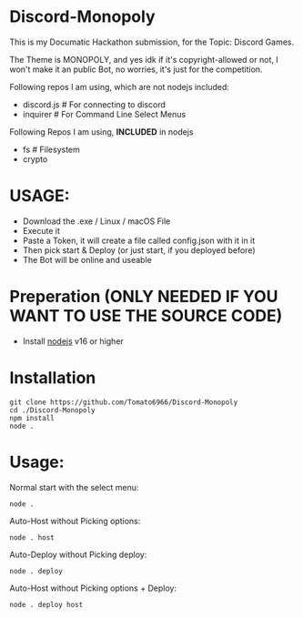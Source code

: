 # Discord-Monopoly
This is my Documatic Hackathon submission, for the Topic: Discord Games.

The Theme is MONOPOLY, and yes idk if it's copyright-allowed or not, I won't make it an public Bot, no worries, it's just for the competition.

Following repos I am using, which are not nodejs included:
- discord.js # For connecting to discord
- inquirer # For Command Line Select Menus

Following Repos I am using, **INCLUDED** in nodejs
- fs # Filesystem
- crypto

# USAGE:
- Download the .exe / Linux / macOS File
- Execute it
- Paste a Token, it will create a file called config.json with it in it 
- Then pick start & Deploy (or just start, if you deployed before)
- The Bot will be online and useable

# Preperation (ONLY NEEDED IF YOU WANT TO USE THE SOURCE CODE)

 - Install [nodejs](https://nodejs.org) v16 or higher
 
# Installation

```
git clone https://github.com/Tomato6966/Discord-Monopoly
cd ./Discord-Monopoly
npm install
node .
```

# Usage:
Normal start with the select menu:
```
node .
```
Auto-Host without Picking options:
```
node . host
```
Auto-Deploy without Picking deploy:
```
node . deploy
```
Auto-Host without Picking options + Deploy:
```
node . deploy host
```
